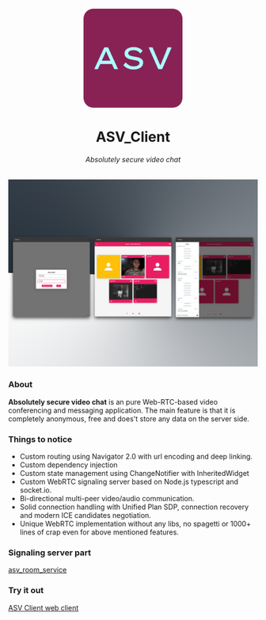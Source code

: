 
<p align="center">
  <img width="200" src="media/app_icon/app_icon.png"/>
</p>

<h1 align="center">
  ASV_Client
</h1>
<h6 align="center">
  Absolutely secure video chat
</h6>


<p align="center">
  <img width="1024" src="media/preview/multi.png"/>
</p>


### About
**Absolutely secure video chat** is an pure Web-RTC-based video conferencing and messaging application. The main feature is that it is completely anonymous, free and does't store any data on the server side.


### Things to notice
- Custom routing using Navigator 2.0 with url encoding and deep linking.
- Custom dependency injection
- Custom state management using ChangeNotifier with InheritedWidget
- Custom WebRTC signaling server based on Node.js typescript and socket.io.
- Bi-directional multi-peer video/audio communication.
- Solid connection handling with Unified Plan SDP, connection recovery and modern ICE candidates negotiation.
- Unique WebRTC implementation without any libs, no spagetti or 1000+ lines of crap even for above mentioned features.

### Signaling server part
[asv_room_service](https://github.com/digiboridev/asv_room_service)

### Try it out
[ASV Client web client](https://asv-client.onrender.com/)

